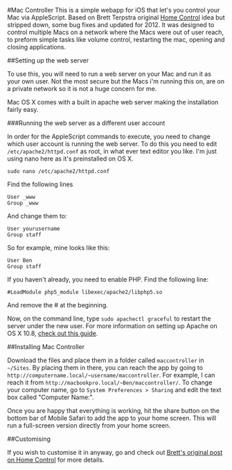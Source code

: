 #Mac Controller
This is a simple webapp for iOS that let's you control your Mac via AppleScript. Based on Brett Terpstra original [Home Control](http://brettterpstra.com/homecontrol-local-mac-control-for-iphone/) idea but stripped down, some bug fixes and updated for 2012. It was designed to control multiple Macs on a network where the Macs were out of user reach, to preform simple tasks like volume control, restarting the mac, opening and closing applications.

##Setting up the web server

To use this, you will need to run a web server on your Mac and run it as your own user. Not the most secure but the Macs i'm running this on, are on a private network so it is not a huge concern for me.

Mac OS X comes with a built in apache web server making the installation fairly easy. 

###Running the web server as a different user account

In order for the AppleScript commands to execute, you need to change which user account is running the web server. To do this you need to edit `/etc/apache2/httpd.conf` as root, in what ever text editor you like. I'm just using nano here as it's preinstalled on OS X.

	sudo nano /etc/apache2/httpd.conf 
	
Find the following lines
	
	User _www
	Group _www
		
And change them to:

	User yourusername
	Group staff

So for example, mine looks like this:
	
	User Ben
	Group staff
	
If you haven't already, you need to enable PHP. Find the following line:

	#LoadModule php5_module libexec/apache2/libphp5.so

And remove the # at the beginning.

Now, on the command line, type `sudo apachectl graceful` to restart the server under the new user. For more information on setting up Apache on OS X 10.8, [check out this guide](http://coolestguyplanettech.com/downtown/install-and-configure-apache-mysql-php-and-phpmyadmin-osx-108-mountain-lion).

##Installing Mac Controller

Download the files and place them in a folder called `maccontroller` in `~/Sites`. By placing them in there, you can reach the app by going to `http://computername.local/~username/maccontroller`. For example, I can reach it from `http://macbookpro.local/~Ben/maccontroller/`. To change your computer name, go to `System Preferences > Sharing` and edit the text box called "Computer Name:". 

Once you are happy that everything is working, hit the share button on the bottom bar of Mobile Safari to add the app to your home screen. This will run a full-screen version directly from your home screen.

##Customising

If you wish to customise it in anyway, go and check out [Brett's original post on Home Control](http://brettterpstra.com/homecontrol-local-mac-control-for-iphone/) for more details.

